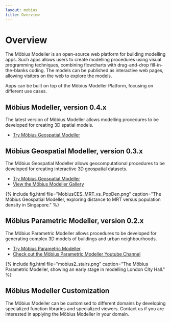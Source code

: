 ```yaml
---
layout: mobius
title: Overview
---
```

# Overview

The Möbius Modeller is an open-source web platform for building modelling apps. Such apps allows users to create modelling procedures using visual programming techniques, combining flowcharts with drag-and-drop fill-in-the-blanks coding. The models can be published as interactive web pages, allowing visitors on the web to explore the models.

Apps can be built on top of the Möbius Modeller Platform, focusing on different use cases. 

## Möbius Modeller, version 0.4.x

The latest version of Möbius Modeller allows modelling procedures to be developed for creating 3D spatial models.

* [Try Möbius Geospatial Modeller](http://mobius.design-automation.net)

## Möbius Geospatial Modeller, version 0.3.x

The Möbius Geospatial Modeller allows geocomputational procedures to be developed for creating interactive 3D geospatial datasets.

* [Try Möbius Geospatial Modeller](https://design-automation.github.io/mobius-geospatial/editor)
* [View the Möbius Modeller Gallery](https://design-automation.github.io/mobius-cesium/gallery)

{% include fig.html file="MobiusCES_MRT_vs_PopDen.png" caption="The Möbius Geospatial Modeller, exploring distance to MRT versus population density in Singapore." %}

## Möbius Parametric Modeller, version 0.2.x

The Möbius Parametric Modeller allows  procedures to be developed for generating complex 3D models of buildings and urban neighbourhoods. 

* [Try Möbius Parametric Modeller](https://design-automation.github.io/mobius-modeller)
* [Check out the Möbius Parametric Modeller Youtube Channel](https://www.youtube.com/channel/UCNJUnZ7erTrNWnZVjvgE59g)

{% include fig.html file="mobius2_stairs.png" caption="The Möbius Parametric Modeller, showing an early stage in modelling London City Hall." %}

## Möbius Modeller Customization

The Möbius Modeller can be customised to different domains by developing specialized function libraries and specialized viewers. Contact us if you are interested in applying the Möbius Modeller in your domain.

